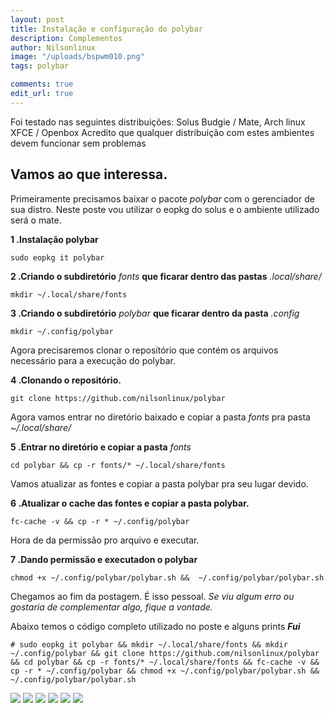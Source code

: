 ```yaml
---
layout: post
title: Instalação e configuração do polybar
description: Complementos
author: Nilsonlinux
image: "/uploads/bspwm010.png"
tags: polybar

comments: true
edit_url: true
---
```


Foi testado nas seguintes distribuições: Solus Budgie / Mate, Arch linux XFCE / Openbox
Acredito que qualquer distribuição com estes ambientes devem funcionar sem problemas


## Vamos ao que interessa.

Primeiramente precisamos baixar o pacote *polybar* com o gerenciador de sua distro. Neste poste vou utilizar o eopkg do solus e o ambiente utilizado será o mate.

**1 .Instalação polybar**
```
sudo eopkg it polybar
```
**2 .Criando o subdiretório** *fonts* **que ficarar dentro das pastas** *.local/share/*
```
mkdir ~/.local/share/fonts
```
**3 .Criando o subdiretório** *polybar* **que ficarar dentro da pasta** *.config*
```
mkdir ~/.config/polybar
```
Agora precisaremos clonar o reposítório que contém os arquivos necessário para a execução do polybar.

**4 .Clonando o repositório.**
```
git clone https://github.com/nilsonlinux/polybar
```
Agora vamos entrar no diretório baixado e copiar a pasta *fonts* pra pasta *~/.local/share/*

**5 .Entrar no diretório e copiar a pasta** *fonts*
```
cd polybar && cp -r fonts/* ~/.local/share/fonts
```
Vamos atualizar as fontes e copiar a pasta polybar pra seu lugar devido.

**6 .Atualizar o cache das fontes e copiar a pasta polybar.**
```
fc-cache -v && cp -r * ~/.config/polybar
```
Hora de da permissão pro arquivo e executar.

**7 .Dando permissão e executadon o polybar**
```
chmod +x ~/.config/polybar/polybar.sh &&  ~/.config/polybar/polybar.sh
```
Chegamos ao fim da postagem. É isso pessoal.
*Se viu algum erro ou gostaria de complementar algo, fique a vontade.*

Abaixo temos o código completo utilizado no poste e alguns prints ***Fui***
```
# sudo eopkg it polybar && mkdir ~/.local/share/fonts && mkdir ~/.config/polybar && git clone https://github.com/nilsonlinux/polybar && cd polybar && cp -r fonts/* ~/.local/share/fonts && fc-cache -v && cp -r * ~/.config/polybar && chmod +x ~/.config/polybar/polybar.sh &&  ~/.config/polybar/polybar.sh
```

![](https://i.ibb.co/G7fQWKh/Captura-de-tela-em-2020-04-21-11-00-43.png)
![](https://i.ibb.co/VDqd4GB/Captura-de-tela-em-2020-04-21-11-00-39.png)
![](https://i.ibb.co/TM7n4Pn/Captura-de-tela-em-2020-04-21-11-00-33.png)
![](https://i.ibb.co/VCsv6sh/Captura-de-tela-em-2020-04-21-11-00-18.png)
![](https://i.ibb.co/WBdj562/Captura-de-tela-em-2020-04-21-10-37-15.png)
![](https://i.ibb.co/Qcj2PPH/Captura-de-tela-em-2020-04-21-10-36-36.png)
